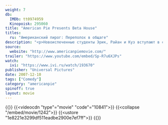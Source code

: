 ```yaml
---
weight: 7
db:
  IMDb: tt0974959
  Kinopoisk: 295060
title: "American Pie Presents Beta House"
titles: 
  ru: "Американский пирог: Переполох в общаге"
description: "<p>Новоиспеченные студенты Эрик, Райан и Куз вступают в самое крутое братство на кампусе — Бета Хаус под президентством легендарного Дуайта Стифлера. Но благородному делу дуракаваляния решило помешать вражеское братство зубрил и Бетам приходится вступить в борьбу за право на хороший сабантуйчик.</p>"
source: 
  website: "http://www.americanpiemovie.com/"
trailer: "https://www.youtube.com/embed/Sp-R7u6XJPs"
watch:
  ivi: "https://www.ivi.ru/watch/193670"
publisher: "Universal Pictures"
date: 2007-12-10
tags: ["Comedy"]
category: "americanpie"
spinoff: true
layout: movie
---
```

{{<players>}}
    {{<videocdn "type"="movie" "code"="10841">}}
    {{<collapse "/embed/movie/1242">}}
    {{<ustore "1e8221e3299df511eadbe2900e7ef7ff">}}
{{</players>}}
